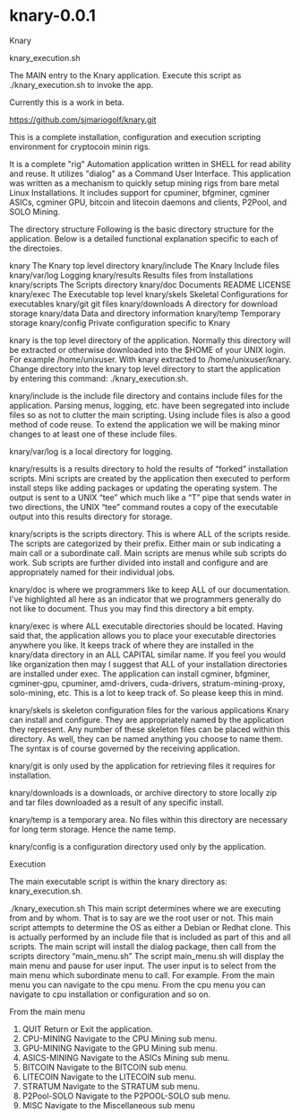knary-0.0.1
===========

Knary


knary_execution.sh

The MAIN entry to the Knary application. Execute this script as ./knary_execution.sh to invoke the app.

Currently this is a work in beta.

https://github.com/sjmariogolf/knary.git

This is a complete installation, configuration and execution scripting environment for cryptocoin minin rigs.

It is a complete "rig" Automation application written in SHELL for read ability and reuse. It utilizes "dialog" as a
Command User Interface. This application was written as a mechanism to quickly setup mining rigs from bare metal Linux
Installations. It includes support for cpuminer, bfgminer, cgminer ASICs, cgminer GPU, bitcoin and litecoin daemons and clients, P2Pool, and SOLO Mining.

The directory structure
Following is the basic directory structure for the application.  Below is a detailed functional explanation specific to each of the directoies.


knary 			      The Knary top level directory
knary/include 		The Knary Include files
knary/var/log 		Logging
knary/results 		Results files from Installations
knary/scripts 		The Scripts directory
knary/doc 			  Documents README LICENSE
knary/exec		    The Executable top level
knary/skels		    Skeletal Configurations for executables 
knary/git 			  git files
knary/downloads 	A directory for download storage
knary/data 		    Data and directory information
knary/temp 	  	  Temporary storage
knary/config 	  	Private configuration specific to Knary


knary is the top level directory of the application. Normally this directory will be extracted or otherwise downloaded into the $HOME of your UNIX login. For example /home/unixuser. With knary extracted to /home/unixuser/knary. Change directory into the knary top level directory to start the application by entering this command: ./knary_execution.sh.

knary/include  is the include file directory and contains include files for the application. Parsing menus, logging, etc. have been segregated into include files so as not to clutter the main scripting. Using include files is also a good method of code reuse. To extend the application we will be making minor changes to at least one of these include files.

knary/var/log is a local directory for logging.

knary/results is a results directory to hold the results of “forked” installation scripts. Mini scripts are created by the application then executed to perform install steps like adding packages or updating the operating system. The output is sent to a UNIX “tee” which much like a “T” pipe that sends water in two directions, the UNIX “tee” command routes a copy of the executable output into this results directory for storage.

knary/scripts is the scripts directory. This is where ALL of the scripts reside. The scripts are categorized by their prefix. Either main or sub indicating a main call or a subordinate call. Main scripts are menus while sub scripts do work. Sub scripts are further divided into install and configure and are appropriately named for their individual jobs.

knary/doc is where we programmers like to keep ALL of our documentation. I've highlighted all here as an indicator that we programmers generally do not like to document. Thus you may find this directory a bit empty.

knary/exec is where ALL executable directories should be located. Having said that, the application allows you to place your executable directories anywhere you like. It keeps track of where they are installed in the knary/data directory in an ALL CAPITAL similar name. If you feel you would like organization then may I suggest that ALL of your installation directories are installed under exec. The application can install cgminer, bfgminer, cgminer-gpu, cpuminer, amd-drivers, cuda-drivers, stratum-mining-proxy, solo-mining, etc. This is a lot to keep track of. So please keep this in mind.

knary/skels is skeleton configuration files for the various applications Knary can install and configure. They are appropriately named by the application they represent. Any number of these skeleton files can be placed within this directory. As well, they can be named anything you choose to name them. The syntax is of course governed by the receiving application.

knary/git is only used by the application for retrieving files it requires for installation.

knary/downloads is a downloads, or archive directory to store locally zip and tar files downloaded as a result of any specific install.

knary/temp is a temporary area. No files within this directory are necessary for long term storage. Hence the name temp.

knary/config is a configuration directory used only by the application.

Execution

The main executable script is within the knary directory as: knary_execution.sh.

./knary_execution.sh
This main script determines where we are executing from and by whom. That is to say are we the root user or not. This main script attempts to determine the OS as either a Debian or Redhat clone. This is actually performed by an include file that is included as part of this and all scripts. The main script will install the dialog package, then call from the scripts directory “main_menu.sh”
The script main_menu.sh will display the main menu and pause for user input. The user input is to select from the main menu which subordinate menu to call. For example. From the main menu you can navigate to the cpu menu. From the cpu menu you can navigate to cpu installation or configuration and so on.

From the main menu

1. QUIT Return or Exit the application.
2. CPU-MINING Navigate to the CPU Mining sub menu.
3. GPU-MINING Navigate to the GPU Mining sub menu.
4. ASICS-MINING Navigate to the ASICs Mining sub menu.
5. BITCOIN Navigate to the BITCOIN sub menu.
6. LITECOIN Navigate to the LITECOIN sub menu.
7. STRATUM Navigate to the STRATUM sub menu.
8. P2Pool-SOLO Navigate to the P2POOL-SOLO sub menu.
9. MISC Navigate to the Miscellaneous sub menu


